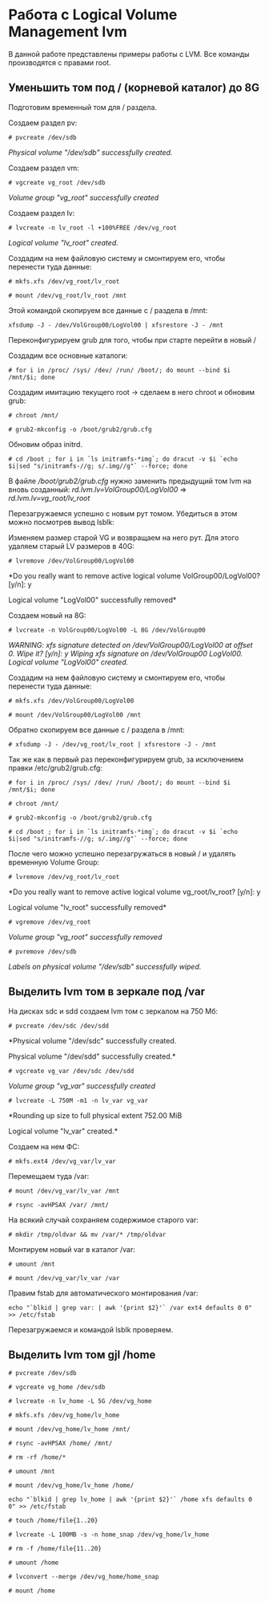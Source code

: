 # Работа с Logical Volume Management lvm

В данной работе представлены примеры работы с LVM. Все команды производятся с правами root.  

## Уменьшить том под / (корневой каталог) до 8G

Подготовим временный том для / раздела.

Создаем раздел pv:

`# pvcreate /dev/sdb`

*Physical volume "/dev/sdb" successfully created.*

Создаем раздел vm:

`# vgcreate vg_root /dev/sdb`

*Volume group "vg_root" successfully created*

Создаем раздел lv:

`# lvcreate -n lv_root -l +100%FREE /dev/vg_root`

*Logical volume "lv_root" created.*

Создадим на нем файловую систему и смонтируем его, чтобы перенести туда данные:

`# mkfs.xfs /dev/vg_root/lv_root`

`# mount /dev/vg_root/lv_root /mnt`

Этой командой скопируем все данные с / раздела в /mnt:

`xfsdump -J - /dev/VolGroup00/LogVol00 | xfsrestore -J - /mnt`

Переконфигурируем grub для того, чтобы при старте перейти в новый /

Создадим все основные каталоги:

`# for i in /proc/ /sys/ /dev/ /run/ /boot/; do mount --bind $i /mnt/$i; done`

Создадим имитацию текущего root -> сделаем в него chroot и обновим grub:

`# chroot /mnt/`

`# grub2-mkconfig -o /boot/grub2/grub.cfg`

Обновим образ initrd.

``# cd /boot ; for i in `ls initramfs-*img`; do dracut -v $i `echo $i|sed "s/initramfs-//g;
s/.img//g"` --force; done``

В файле */boot/grub2/grub.cfg* нужно заменить предыдущий том lvm на вновь созданный: *rd.lvm.lv=VolGroup00/LogVol00* => *rd.lvm.lv=vg_root/lv_root*

Перезагружаемся успешно с новым рут томом. Убедиться в этом можно посмотрев вывод lsblk:

Изменяем размер старой VG и возвращаем на него рут.
Для этого удаляем старый LV размеров в 40G:

`# lvremove /dev/VolGroup00/LogVol00`

*Do you really want to remove active logical volume VolGroup00/LogVol00? [y/n]: y

Logical volume "LogVol00" successfully removed*

Создаем новый на 8G:

`# lvcreate -n VolGroup00/LogVol00 -L 8G /dev/VolGroup00`

*WARNING: xfs signature detected on /dev/VolGroup00/LogVol00 at offset 0. Wipe it? [y/n]: y  Wiping xfs signature on /dev/VolGroup00 LogVol00.  Logical volume "LogVol00" created.*

Создадим на нем файловую систему и смонтируем его, чтобы перенести туда данные:

`# mkfs.xfs /dev/VolGroup00/LogVol00`

`# mount /dev/VolGroup00/LogVol00 /mnt`

Обратно скопируем все данные с / раздела в /mnt:

`# xfsdump -J - /dev/vg_root/lv_root | xfsrestore -J - /mnt`

Так же как в первый раз переконфигурируем grub, за исключением правки /etc/grub2/grub.cfg:

`# for i in /proc/ /sys/ /dev/ /run/ /boot/; do mount --bind $i /mnt/$i; done`

`# chroot /mnt/`

`# grub2-mkconfig -o /boot/grub2/grub.cfg`

``# cd /boot ; for i in `ls initramfs-*img`; do dracut -v $i `echo $i|sed "s/initramfs-//g; s/.img//g"` --force; done``

После чего можно успешно перезагружаться в новый / и удалять временную Volume Group:

`# lvremove /dev/vg_root/lv_root`

*Do you really want to remove active logical volume vg_root/lv_root? [y/n]: y

Logical volume "lv_root" successfully removed*

`# vgremove /dev/vg_root`

*Volume group "vg_root" successfully removed*

`# pvremove /dev/sdb`

*Labels on physical volume "/dev/sdb" successfully wiped.*

## Выделить lvm том в зеркале под /var

На дисках sdc и sdd создаем lvm том с зеркалом на 750 Мб:

`# pvcreate /dev/sdc /dev/sdd`

*Physical volume "/dev/sdc" successfully created.

Physical volume "/dev/sdd" successfully created.*

`# vgcreate vg_var /dev/sdc /dev/sdd`

*Volume group "vg_var" successfully created*

`# lvcreate -L 750M -m1 -n lv_var vg_var`

*Rounding up size to full physical extent 752.00 MiB

Logical volume "lv_var" created.*

Создаем на нем ФС:

`# mkfs.ext4 /dev/vg_var/lv_var`

 Перемещаем туда /var:

 `# mount /dev/vg_var/lv_var /mnt`

 `# rsync -avHPSAX /var/ /mnt/`

 На всякий случай сохраняем содержимое старого var:

 `# mkdir /tmp/oldvar && mv /var/* /tmp/oldvar`

 Монтируем новый var в каталог /var:

 `# umount /mnt`

 `# mount /dev/vg_var/lv_var /var`

 Правим fstab для автоматического монтирования /var:

 ``echo "`blkid | grep var: | awk '{print $2}'` /var ext4 defaults 0 0" >> /etc/fstab``

 Перезагружаемся и командой lsblk проверяем.

## Выделить lvm том gjl /home

`# pvcreate /dev/sdb`

`# vgcreate vg_home /dev/sdb`

`# lvcreate -n lv_home -L 5G /dev/vg_home`

`# mkfs.xfs /dev/vg_home/lv_home`

`# mount /dev/vg_home/lv_home /mnt/`

`# rsync -avHPSAX /home/ /mnt/`

`# rm -rf /home/*`

`# umount /mnt`

`# mount /dev/vg_home/lv_home /home/`

``echo "`blkid | grep lv_home | awk '{print $2}'` /home xfs defaults 0 0" >> /etc/fstab``

`# touch /home/file{1..20}`

`# lvcreate -L 100MB -s -n home_snap /dev/vg_home/lv_home`

`# rm -f /home/file{11..20}`

`# umount /home`

`# lvconvert --merge /dev/vg_home/home_snap`

`# mount /home`